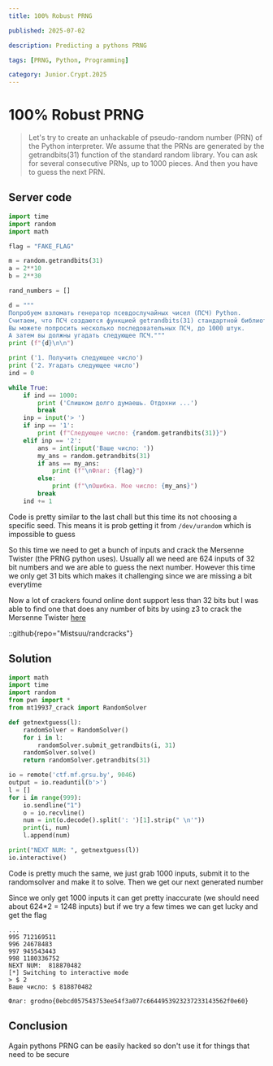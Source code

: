 ```yaml
---
title: 100% Robust PRNG

published: 2025-07-02

description: Predicting a pythons PRNG

tags: [PRNG, Python, Programming]

category: Junior.Crypt.2025
---
```

# 100% Robust PRNG
> Let's try to create an unhackable of pseudo-random number (PRN) of the Python interpreter. We assume that the PRNs are generated by the getrandbits(31) function of the standard random library. You can ask for several consecutive PRNs, up to 1000 pieces. And then you have to guess the next PRN.

## Server code
```python
import time
import random
import math

flag = "FAKE_FLAG"

m = random.getrandbits(31)
a = 2**10
b = 2**30

rand_numbers = []

d = """
Попробуем взломать генератор псевдослучайных чисел (ПСЧ) Python.
Считаем, что ПСЧ создаются функцией getrandbits(31) стандартной библиотеки random. 
Вы можете попросить несколько последовательных ПСЧ, до 1000 штук.
А затем вы должны угадать следующее ПСЧ."""
print (f"{d}\n\n")

print ('1. Получить следующее число')
print ('2. Угадать следующее число')
ind = 0

while True:
    if ind == 1000:
        print ('Слишком долго думаешь. Отдохни ...')
        break
    inp = input('> ')
    if inp == '1':
        print (f"Следующее число: {random.getrandbits(31)}")
    elif inp == '2':
        ans = int(input('Ваше число: '))
        my_ans = random.getrandbits(31)
        if ans == my_ans:
            print (f"\nФлаг: {flag}")
        else:
            print (f"\nОшибка. Мое число: {my_ans}")
        break
    ind += 1
```

Code is pretty similar to the last chall but this time its not choosing a specific seed. This means it is prob getting it from `/dev/urandom` which is impossible to guess

So this time we need to get a bunch of inputs and crack the Mersenne Twister (the PRNG python uses). Usually all we need are 624 inputs of 32 bit numbers and we are able to guess the next number. However this time we only get 31 bits which makes it challenging since we are missing a bit everytime

Now a lot of crackers found online dont support less than 32 bits but I was able to find one that does any number of bits by using z3 to crack the Mersenne Twister [here](https://github.com/Mistsuu/randcracks)

::github{repo="Mistsuu/randcracks"}

## Solution

```python
import math
import time
import random
from pwn import *
from mt19937_crack import RandomSolver

def getnextguess(l):
    randomSolver = RandomSolver()
    for i in l:
        randomSolver.submit_getrandbits(i, 31)
    randomSolver.solve()
    return randomSolver.getrandbits(31)

io = remote('ctf.mf.grsu.by', 9046)
output = io.readuntil(b'>')
l = []
for i in range(999):
    io.sendline("1")
    o = io.recvline()
    num = int(o.decode().split(': ')[1].strip(" \n'"))
    print(i, num)
    l.append(num)

print("NEXT NUM: ", getnextguess(l))
io.interactive()
```

Code is pretty much the same, we just grab 1000 inputs, submit it to the randomsolver and make it to solve. Then we get our next generated number

Since we only get 1000 inputs it can get pretty inaccurate (we should need about 624*2 = 1248 inputs) but if we try a few times we can get lucky and get the flag

```
...
995 712169511
996 24678483
997 945543443
998 1180336752
NEXT NUM:  818870482
[*] Switching to interactive mode
> $ 2
Ваше число: $ 818870482

Флаг: grodno{0ebcd057543753ee54f3a077c6644953923237233143562f0e60}
```


## Conclusion

Again pythons PRNG can be easily hacked so don't use it for things that need to be secure
